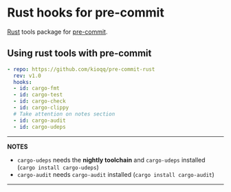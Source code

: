 # Rust hooks for pre-commit

[Rust](https://www.rust-lang.org) tools package for [pre-commit](https://pre-commit.com).

## Using rust tools with pre-commit

```yaml
- repo: https://github.com/kioqq/pre-commit-rust
  rev: v1.0
  hooks:
  - id: cargo-fmt
  - id: cargo-test
  - id: cargo-check
  - id: cargo-clippy
  # Take attention on notes section
  - id: cargo-audit
  - id: cargo-udeps
```

---
**NOTES**

* ```cargo-udeps``` needs the **nightly toolchain** and ```cargo-udeps``` installed (```cargo install cargo-udeps```)
* ```cargo-audit``` needs ```cargo-audit``` installed (```cargo install cargo-audit```)

---
